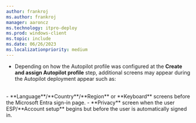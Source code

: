 ```yaml
---
author: frankroj
ms.author: frankroj
manager: aaroncz
ms.technology: itpro-deploy
ms.prod: windows-client
ms.topic: include
ms.date: 06/26/2023
ms.localizationpriority: medium
---
```


<!-- This file is shared by the following articles:

user-driven/azure-ad-join-deploy-device.md
pre-provisioning/azure-ad-join-user-flow.md

Headings are driven by article context. -->

- Depending on how the Autopilot profile was configured at the **Create and assign Autopilot profile** step, additional screens may appear during the Autopilot deployment appear such as:<br>
<br>
  - **Language**/**Country**/**Region** or **Keyboard** screens before the Microsoft Entra sign-in page.
  - **Privacy** screen when the user ESP/**Account setup** begins but before the user is automatically signed in.
